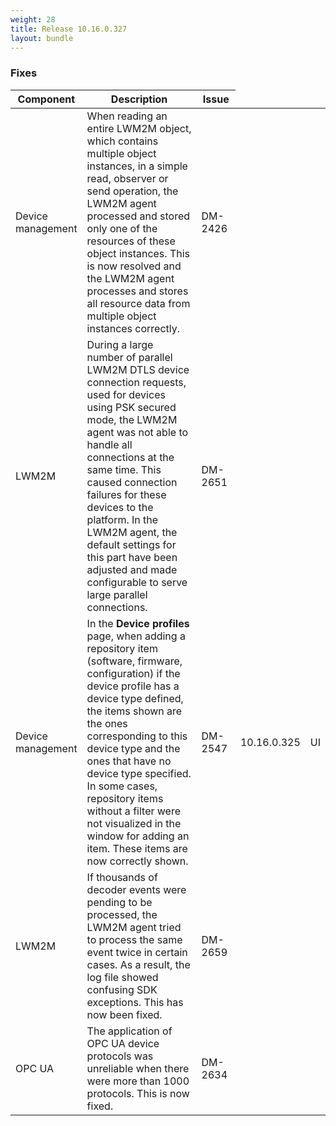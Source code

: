 ```yaml
---
weight: 28
title: Release 10.16.0.327
layout: bundle
---
```


<!--10.16.0.317-10.16.0.327-->


### Fixes

<div><table ><colgroup>
<col style="width: 15%;"><col style="width: 70%;"><col style="width: 15%;"></colgroup>
<thead><tr>
<th>
Component</th>
<th>
Description</th>
<th>
Issue</th>
</tr>
</thead><tbody>

<tr>
<td>Device management</td>
<td>When reading an entire LWM2M object, which contains multiple object instances, in a simple read, observer or send operation, the LWM2M agent processed and stored only one of the resources of these object instances. This is now resolved and the LWM2M agent processes and stores all resource data from multiple object instances correctly.</td>
<td>DM-2426</td>
</tr>

<tr>
<td>LWM2M</td>
<td>During a large number of parallel LWM2M DTLS device connection requests, used for devices using PSK secured mode, the LWM2M agent was not able to handle all connections at the same time. This caused connection failures for these devices to the platform. In the LWM2M agent, the default settings for this part have been adjusted and made configurable to serve large parallel connections.</td>
<td>DM-2651</td>
</tr>

<tr>
<td>Device management</td>
<td>In the <b>Device profiles</b> page, when adding a repository item (software, firmware, configuration) if the device profile has a device type defined, the items shown are the ones corresponding to this device type and the ones that have no device type specified. In some cases, repository items without a filter were not visualized in the window for adding an item. These items are now correctly shown.</td>
<td>DM-2547</td>
<td>10.16.0.325</td>
<td>UI</td>
</tr>

<tr>
<td>LWM2M</td>
<td>If thousands of decoder events were pending to be processed, the LWM2M agent tried to process the same event twice in certain cases. As a result, the log file showed confusing SDK exceptions. This has now been fixed.</td>
<td>DM-2659</td>
</tr>

<tr>
<td>OPC UA</td>
<td>The application of OPC UA device protocols was unreliable when there were more than 1000 protocols. This is now fixed.</td>
<td>DM-2634</td>
</tr>

</tbody></table></div>
